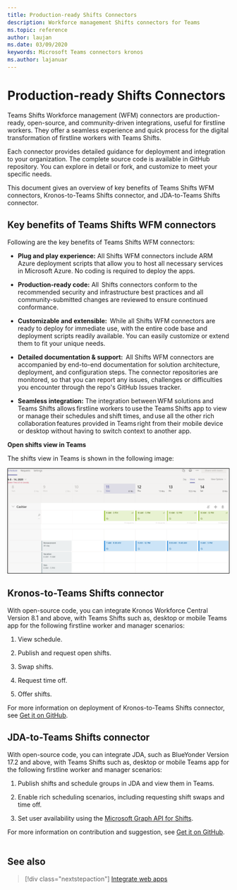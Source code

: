 ```yaml
---
title: Production-ready Shifts Connectors
description: Workforce management Shifts connectors for Teams
ms.topic: reference
author: laujan
ms.date: 03/09/2020
keywords: Microsoft Teams connectors kronos
ms.author: lajanuar
---
```


# Production-ready Shifts Connectors  

Teams Shifts Workforce management (WFM) connectors are production-ready, open-source, and community-driven integrations, useful for firstline workers. They offer a seamless experience and quick process for the digital transformation of firstline workers with Teams Shifts. 

Each connector provides detailed guidance for deployment and integration to your organization. The complete source code is available in GitHub repository. You can explore in detail or fork, and customize to meet your specific needs.   

This document gives an overview of key benefits of Teams Shifts WFM connectors, Kronos-to-Teams Shifts connector, and JDA-to-Teams Shifts connector.

## Key benefits of Teams Shifts WFM connectors

Following are the key benefits of Teams Shifts WFM connectors:

* **Plug and play experience:** All Shifts WFM connectors include ARM Azure deployment scripts that allow you to host all necessary services in Microsoft Azure. No coding is required to deploy the apps.

* **Production-ready code:** All  Shifts connectors conform to the recommended security and infrastructure best practices and all community-submitted changes are reviewed to ensure continued conformance.

* **Customizable and extensible:**  While all Shifts WFM connectors are ready to deploy for immediate use, with the entire code base and deployment scripts readily available. You can easily customize or extend them to fit your unique needs.

* **Detailed documentation & support:**  All Shifts WFM connectors are accompanied by end-to-end documentation for solution architecture, deployment, and configuration steps. The connector repositories are monitored, so that you can report any issues, challenges or difficulties you encounter through the repo's GitHub Issues tracker.

* **Seamless integration:** The integration between WFM solutions and Teams Shifts allows firstline workers to use the Teams Shifts app to view or manage their schedules and shift times, and use all the other rich collaboration features provided in Teams right from their mobile device or desktop without having to switch context to another app.  

**Open shifts view in Teams** 

The shifts view in Teams is shown in the following image: 

![Open shifts in Teams](../assets/images/teams-open-shifts-view.png)

## Kronos-to-Teams Shifts connector

With open-source code, you can integrate Kronos Workforce Central Version 8.1 and above, with Teams Shifts such as, desktop or mobile Teams app for the following firstline worker and manager scenarios:

1. View schedule.

1. Publish and request open shifts.

1. Swap shifts.

1. Request time off.

1. Offer shifts.

For more information on deployment of Kronos-to-Teams Shifts connector, see [Get it on GitHub](https://aka.ms/KronosShiftsConnector).

## JDA-to-Teams Shifts connector

With open-source code, you can integrate JDA, such as BlueYonder Version 17.2 and above, with Teams Shifts  such as, desktop or mobile Teams app for the following firstline worker and manager scenarios:

1. Publish shifts and schedule groups in JDA and view them in Teams.

1. Enable rich scheduling scenarios, including requesting shift swaps and time off.

1. Set  user availability using the [Microsoft Graph API for Shifts](/graph/api/resources/shift?view=graph-rest-beta&preserve-view=true).

For more information on contribution and suggestion, see [Get it on GitHub](https://aka.ms/JDAShiftsConnector).</br></br>

## See also

> [!div class="nextstepaction"]
> [Integrate web apps](~/samples/integrate-web-apps-overview.md)
